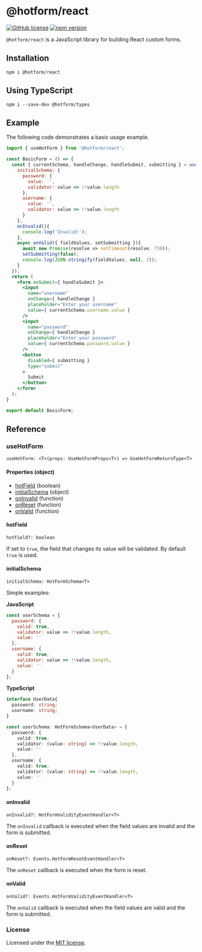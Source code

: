 # @hotform/react

[![GitHub license](https://img.shields.io/github/license/hotform/hotform?color=blue)](https://github.com/hotform/hotform/blob/master/LICENSE) [![npm version](https://img.shields.io/npm/v/@hotform/react)](https://www.npmjs.com/package/@hotform/react)

`@hotform/react` is a JavaScript library for building React custom forms.

## Installation

```shell
npm i @hotform/react
```

## Using TypeScript

```shell
npm i --save-dev @hotform/types
```

## Example

The following code demonstrates a basic usage example.

```jsx
import { useHotForm } from '@hotform/react';

const BasicForm = () => {
  const { currentSchema, handleChange, handleSubmit, submitting } = useHotForm({
    initialSchema: {
      password: {
        value: '',
        validator: value => !!value.length
      },
      username: {
        value: '',
        validator: value => !!value.length
      }
    },
    onInvalid(){
      console.log('Invalid!');
    },
    async onValid({ fieldValues, setSubmitting }){
      await new Promise(resolve => setTimeout(resolve, 750));
      setSubmitting(false);
      console.log(JSON.stringify(fieldValues, null, 2));
    }
  });
  return (
    <form onSubmit={ handleSubmit }>
      <input
        name="username"
        onChange={ handleChange }
        placeholder="Enter your username"
        value={ currentSchema.username.value }
      />
      <input
        name="password"
        onChange={ handleChange }
        placeholder="Enter your password"
        value={ currentSchema.password.value }
      />
      <button
        disabled={ submitting }
        type="submit"
      >
        Submit
      </button>
    </form>
  );
}

export default BasicForm;
```

## Reference

### useHotForm

`useHotForm: <T>(props: UseHotFormProps<T>) => UseHotFormReturnType<T>`

#### Properties (object)

- [hotField](#hotfield) (boolean)
- [initialSchema](#initialschema) (object)
- [onInvalid](#oninvalid) (function)
- [onReset](#onreset) (function)
- [onValid](#onvalid) (function)

#### hotField

`hotField?: boolean`

If set to `true`, the field that changes its value will be validated. By default `true` is used.

#### initialSchema

`initialSchema: HotFormSchema<T>`

Simple examples:

**JavaScript**

```js
const userSchema = {
  password: {
    valid: true,
    validator: value => !!value.length,
    value: ''
  },
  username: {
    valid: true,
    validator: value => !!value.length,
    value: ''
  }
};
```

**TypeScript**

```ts
interface UserData{
  password: string;
  username: string;
}

const userSchema: HotFormSchema<UserData> = {
  password: {
    valid: true,
    validator: (value: string) => !!value.length,
    value: ''
  },
  username: {
    valid: true,
    validator: (value: string) => !!value.length,
    value: ''
  }
};
```

#### onInvalid

`onInvalid?: HotFormValidityEventHandler<T>`

The `onInvalid` callback is executed when the field values are invalid and the form is submitted.

#### onReset

`onReset?: Events.HotFormResetEventHandler<T>`

The `onReset` callback is executed when the form is reset.

#### onValid

`onValid?: Events.HotFormValidityEventHandler<T>`

The `onValid` callback is executed when the field values are valid and the form is submitted.

### License

Licensed under the [MIT license](https://github.com/hotform/hotform/blob/master/LICENSE).
